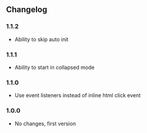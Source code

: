 ## Changelog

### 1.1.2

* Ability to skip auto init

### 1.1.1

* Ability to start in collapsed mode

### 1.1.0

* Use event listeners instead of inline html click event

### 1.0.0
* No changes, first version

